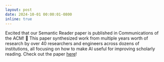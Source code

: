 ```yaml
---
layout: post
date: 2024-10-01 00:00:01-0800
inline: true
---
```


Excited that our Semantic Reader paper is published in Communications of the ACM! 🥳 This paper synthesized work from multiple years worth of research by over 40 researchers and engineers across dozens of institutions, all focusing on how to make AI useful for improving scholarly reading. Check out the paper [here](https://cacm.acm.org/research/the-semantic-reader-project)!